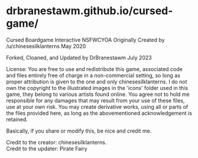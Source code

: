 # drbranestawm.github.io/cursed-game/
Cursed Boardgame Interactive NSFWCYOA
Originally Created by /u/chinesesilklanterns
May 2020

Forked, Cloaned, and Updated by DrBranestawm
July 2023

License: You are free to use and redistribute this game, associated code and files entirely free of charge in a non-commercial setting, so long as proper attribution is given to the one and only chinesesilklanterns. 
I do not own the copyright to the illustrated images in the 'icons' folder used in this game, they belong to various artists found online.
You agree not to hold me responsible for any damages that may result from your use of these files, use at your own risk.
You may create derivative works, using all or parts of the files provided here, as long as the abovementioned acknowledgement is retained.

Basically, if you share or modify this, be nice and credit me.

Credit to the creator: chinesesilklanterns.  
Credit to the updater: Pirate Fairy
